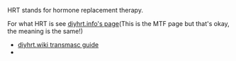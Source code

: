 HRT stands for hormone replacement therapy.

For what HRT is see [diyhrt.info's page](https://diyhrt.info/transfem/intro/#what-is-hrt)(This is the MTF page but that's okay, the meaning is the same!)

- [diyhrt.wiki transmasc guide](https://diyhrt.wiki/transmasc)
- 